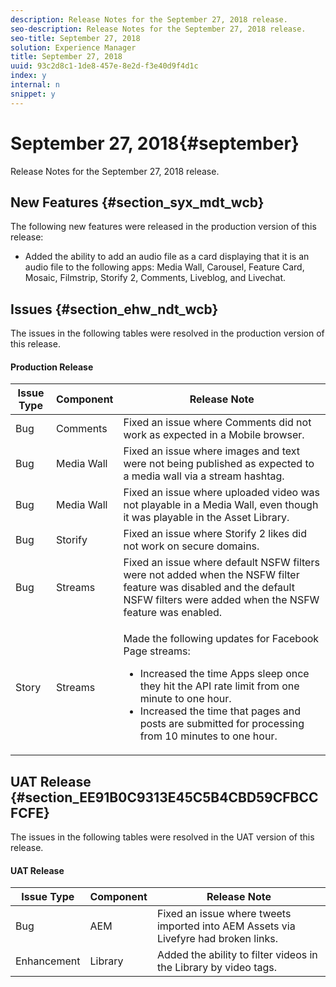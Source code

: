 ```yaml
---
description: Release Notes for the September 27, 2018 release.
seo-description: Release Notes for the September 27, 2018 release.
seo-title: September 27, 2018
solution: Experience Manager
title: September 27, 2018
uuid: 93c2d8c1-1de8-457e-8e2d-f3e40d9f4d1c
index: y
internal: n
snippet: y
---
```


# September 27, 2018{#september}

Release Notes for the September 27, 2018 release.

## New Features {#section_syx_mdt_wcb}

The following new features were released in the production version of this release:

* Added the ability to add an audio file as a card displaying that it is an audio file to the following apps: Media Wall, Carousel, Feature Card, Mosaic, Filmstrip, Storify 2, Comments, Liveblog, and Livechat.

## Issues {#section_ehw_ndt_wcb}

The issues in the following tables were resolved in the production version of this release. 

#### Production Release
<table id="table_nzp_wrk_hfb">  
 <thead> 
  <tr> 
   <th class="entry"> <b>Issue Type</b> </th> 
   <th class="entry"> <b>Component</b> </th> 
   <th class="entry"> <b>Release Note</b> </th> 
  </tr> 
 </thead>
 <tbody> 
  <tr> 
   <td> Bug </td> 
   <td> Comments </td> 
   <td> Fixed an issue where Comments did not work as expected in a Mobile browser. </td> 
  </tr> 
  <tr> 
   <td> Bug </td> 
   <td> Media Wall </td> 
   <td> Fixed an issue where images and text were not being published as expected to a media wall via a stream hashtag. </td> 
  </tr> 
  <tr> 
   <td> Bug </td> 
   <td> Media Wall </td> 
   <td> Fixed an issue where uploaded video was not playable in a Media Wall, even though it was playable in the Asset Library. </td> 
  </tr> 
  <tr> 
   <td> Bug </td> 
   <td> Storify </td> 
   <td> Fixed an issue where Storify 2 likes did not work on secure domains. </td> 
  </tr> 
  <tr> 
   <td> Bug </td> 
   <td> Streams </td> 
   <td> Fixed an issue where default NSFW filters were not added when the NSFW filter feature was disabled and the default NSFW filters were added when the NSFW feature was enabled. </td> 
  </tr> 
  <tr> 
   <td> Story </td> 
   <td> Streams </td> 
   <td> <p>Made the following updates for Facebook Page streams: </p> 
    <ul id="ul_qmf_j5k_hfb"> 
     <li id="li_ED15E9ED743443F1A60E31E255E6EEA0"> Increased the time Apps sleep once they hit the API rate limit from one minute to one hour. </li> 
     <li id="li_4650627EECC9494C814599AF2D15F4C3">Increased the time that pages and posts are submitted for processing from 10 minutes to one hour. </li> 
    </ul> </td> 
  </tr> 
 </tbody> 
</table>

## UAT Release {#section_EE91B0C9313E45C5B4CBD59CFBCCFCFE}

The issues in the following tables were resolved in the UAT version of this release.

<a id="section_5B8D1FD3834C47649CD5B93EEE53FACD"></a>

#### UAT Release
|  **Issue Type** | **Component** | **Release Note** |
|---|---|---|
|  Bug  | AEM  | Fixed an issue where tweets imported into AEM Assets via Livefyre had broken links.  |
|  Enhancement  | Library  | Added the ability to filter videos in the Library by video tags.  |

